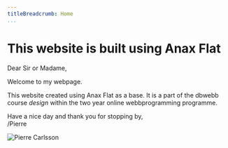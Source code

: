```yaml
---
titleBreadcrumb: Home
...
```

This website is built using Anax Flat
===============================

Dear Sir or Madame,

Welcome to my webpage.

This website created using Anax Flat as a base. It is a part of the dbwebb course *design* within the two year online webbprogramming programme.

Have a nice day and thank you for stopping by,  
/Pierre

![Pierre Carlsson](http://www.student.bth.se/~pica16/dbwebb-kurser/htmlphp/me/kmom06/me6/img/me-small.jpg?w=100)
